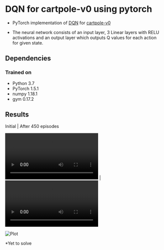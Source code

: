 # DQN for cartpole-v0 using pytorch

- PyTorch implementation of [DQN](https://arxiv.org/abs/1312.5602) for [cartpole-v0](https://gym.openai.com/envs/CartPole-v1/)

- The neural network consists of an input layer, 3 Linear layers with RELU activations and an output layer which outputs Q values for each action for given state.
## Dependencies

### Trained on
- Python 3.7
- PyTorch 1.5.1
- numpy 1.18.1
- gym 0.17.2

## Results

Initial | After 450 episodes

![start](https://www.github.com/mukeshjv/Reinforcement_Learning/DQN/cartpole/blob/start_cartpole.mp4)  | ![end](https://www.github.com/mukeshjv/Reinforcement_Learning/DQN/cartpole/blob/end_cartpole.mp4)


![Plot](https://www.github.com/mukeshjv/Reinforcement_Learning/DQN/cartpole/blob/cartpole.png)

*Yet to solve

